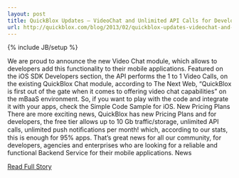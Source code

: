 ```yaml
---
layout: post
title: QuickBlox Updates – VideoChat and Unlimited API Calls for Developers
url: http://quickblox.com/blog/2013/02/quickblox-updates-videochat-and-unlimited-api-calls-for-developers/
---
```

{% include JB/setup %}<p>  We are proud to announce the new Video Chat module, which allows to developers add this functionality to their mobile applications.  Featured on the iOS SDK Developers section, the API performs the 1 to 1 Video Calls, on the existing QuickBlox Chat module, according to The Next Web, “QuickBlox is first out of the gate when it comes to offering video chat capabilities” on the mBaaS environment.  So, if you want to play with the code and integrate it with your apps, check the Simple Code Sample for iOS.  New Pricing Plans
 There are more exciting news, QuickBlox has new Pricing Plans and for developers, the free tier allows up to 10 Gb traffic/storage, unlimited API calls, unlimited push notiﬁcations per month!  which, according to our stats, this is enough for 95% apps.  That’s great news for all our community, for developers, agencies and enterprises who are looking for a reliable and functional Backend Service for their mobile applications.  News<br />
<p><a href="http://quickblox.com/blog/2013/02/quickblox-updates-videochat-and-unlimited-api-calls-for-developers/">Read Full Story</a></p>
